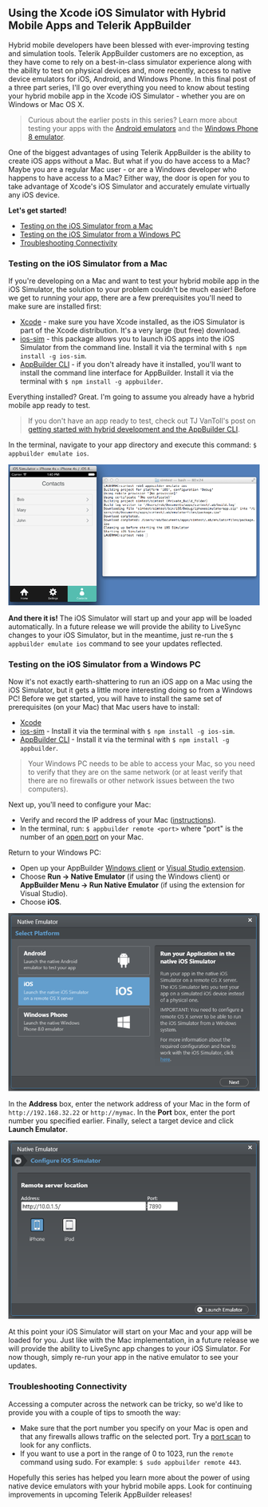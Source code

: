 ## Using the Xcode iOS Simulator with Hybrid Mobile Apps and Telerik AppBuilder

Hybrid mobile developers have been blessed with ever-improving testing and simulation tools. Telerik AppBuilder customers are no exception, as they have come to rely on a best-in-class simulator experience along with the ability to test on physical devices and, more recently, access to native device emulators for iOS, Android, and Windows Phone. In this final post of a three part series, I'll go over everything you need to know about testing your hybrid mobile app in the Xcode iOS Simulator - whether you are on Windows or Mac OS X.

> Curious about the earlier posts in this series? Learn more about testing your apps with the [Android emulators](http://developer.telerik.com/featured/using-android-emulator-hybrid-mobile-apps-telerik-appbuilder/) and the [Windows Phone 8 emulator](http://developer.telerik.com/featured/using-windows-phone-8-emulator-hybrid-mobile-apps-telerik-appbuilder/).

One of the biggest advantages of using Telerik AppBuilder is the ability to create iOS apps without a Mac. But what if you do have access to a Mac? Maybe you are a regular Mac user - or are a Windows developer who happens to have access to a Mac? Either way, the door is open for you to take advantage of Xcode's iOS Simulator and accurately emulate virtually any iOS device.

**Let's get started!**

- [Testing on the iOS Simulator from a Mac](#mac)
- [Testing on the iOS Simulator from a Windows PC](#windows)
- [Troubleshooting Connectivity](#troubleshooting)

<a name="mac"></a>
### Testing on the iOS Simulator from a Mac

If you're developing on a Mac and want to test your hybrid mobile app in the iOS Simulator, the solution to your problem couldn't be much easier! Before we get to running your app, there are a few prerequisites you'll need to make sure are installed first:

- [Xcode](https://developer.apple.com/xcode/downloads/) - make sure you have Xcode installed, as the iOS Simulator is part of the Xcode distribution. It's a very large (but free) download.
- [ios-sim](https://www.npmjs.org/package/ios-sim) - this package allows you to launch iOS apps into the iOS Simulator from the command line. Install it via the terminal with `$ npm install -g ios-sim`.
- [AppBuilder CLI](https://www.npmjs.org/package/appbuilder) - if you don't already have it installed, you'll want to install the command line interface for AppBuilder. Install it via the terminal with `$ npm install -g appbuilder`.

Everything installed? Great. I'm going to assume you already have a hybrid mobile app ready to test.

> If you don't have an app ready to test, check out TJ VanToll's post on [getting started with hybrid development and the AppBuilder CLI](http://developer.telerik.com/featured/getting-started-appbuilder-cli/).

In the terminal, navigate to your app directory and execute this command: `$ appbuilder emulate ios`.

![run native emulator on mac](mac_ios_sim.png)

**And there it is!** The iOS Simulator will start up and your app will be loaded automatically. In a future release we will provide the ability to LiveSync changes to your iOS Simulator, but in the meantime, just re-run the `$ appbuilder emulate ios` command to see your updates reflected.

<a name="windows"></a>
### Testing on the iOS Simulator from a Windows PC

Now it's not exactly earth-shattering to run an iOS app on a Mac using the iOS Simulator, but it gets a little more interesting doing so from a Windows PC! Before we get started, you will have to install the same set of prerequisites (on your Mac) that Mac users have to install:

- [Xcode](https://developer.apple.com/xcode/downloads/)
- [ios-sim](https://www.npmjs.org/package/ios-sim) - Install it via the terminal with `$ npm install -g ios-sim`.
- [AppBuilder CLI](https://www.npmjs.org/package/appbuilder) - Install it via the terminal with `$ npm install -g appbuilder`.

> Your Windows PC needs to be able to access your Mac, so you need to verify that they are on the same network (or at least verify that there are no firewalls or other network issues between the two computers).

Next up, you'll need to configure your Mac:

- Verify and record the IP address of your Mac ([instructions](http://support.apple.com/kb/ht5897)).
- In the terminal, run: `$ appbuilder remote <port>` where "port" is the number of an [open port](http://support.apple.com/kb/PH10793) on your Mac.

Return to your Windows PC:

- Open up your AppBuilder [Windows client](http://www.telerik.com/appbuilder/windows-client) or [Visual Studio extension](http://www.telerik.com/appbuilder/visual-studio-extension).
- Choose **Run -> Native Emulator** (if using the Windows client) or **AppBuilder Menu -> Run Native Emulator** (if using the extension for Visual Studio).
- Choose **iOS**.

![run native emulator on windows](windows_ios_sim_1.png)

In the **Address** box, enter the network address of your Mac in the form of `http://192.168.32.22` or `http://mymac`. In the **Port** box, enter the port number you specified earlier. Finally, select a target device and click **Launch Emulator**.

![enter mac ip address and port](windows_ios_sim_2.png)

At this point your iOS Simulator will start on your Mac and your app will be loaded for you. Just like with the Mac implementation, in a future release we will provide the ability to LiveSync app changes to your iOS Simulator. For now though, simply re-run your app in the native emulator to see your updates.

<a name="troubleshooting"></a>
### Troubleshooting Connectivity

Accessing a computer across the network can be tricky, so we'd like to provide you with a couple of tips to smooth the way:

- Make sure that the port number you specify on your Mac is open and that any firewalls allows traffic on the selected port. Try a [port scan](http://support.apple.com/kb/PH10793) to look for any conflicts.
- If you want to use a port in the range of 0 to 1023, run the `remote` command using sudo. For example: `$ sudo appbuilder remote 443`.

Hopefully this series has helped you learn more about the power of using native device emulators with your hybrid mobile apps. Look for continuing improvements in upcoming Telerik AppBuilder releases!







